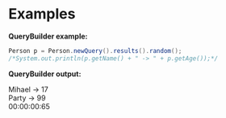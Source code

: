 # Examples
<b>QueryBuilder example:</b><br>
```java
Person p = Person.newQuery().results().random();
/*System.out.println(p.getName() + " -> " + p.getAge());*/
```
<b>QueryBuilder output: </b> <br />

Mihael -> 17<br>
Party -> 99<br>
00:00:00:65

